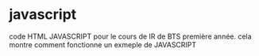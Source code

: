 # javascript
code HTML JAVASCRIPT pour le cours de IR de BTS première année.
cela montre comment fonctionne un exmeple de JAVASCRIPT
